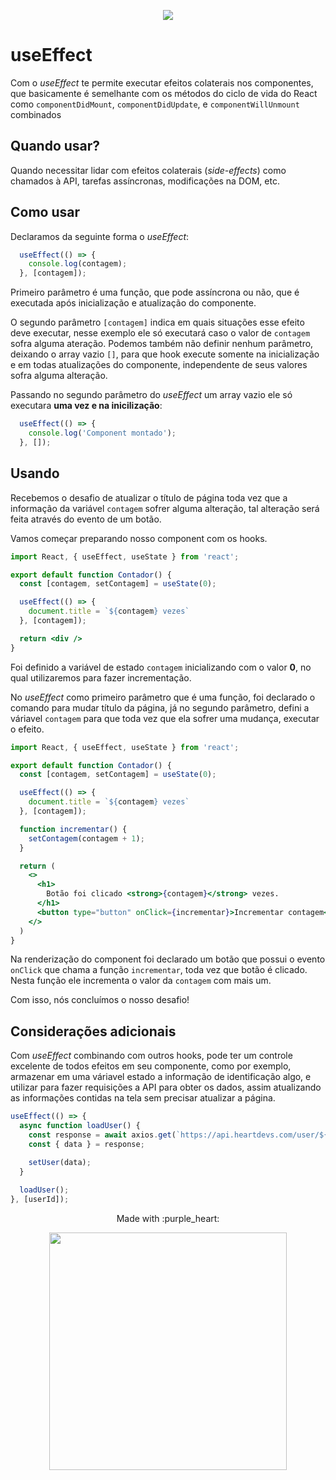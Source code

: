 <p align="center">
  <a href="https://github.com/he4rt/4noobs" target="_blank">
    <img src="../../assets/global/header-4noobs.svg">
  </a>
</p>

# useEffect

Com o _useEffect_ te permite executar efeitos colaterais nos componentes, que basicamente é semelhante com os métodos do ciclo de vida do React como `componentDidMount`, `componentDidUpdate`, e `componentWillUnmount` combinados

## Quando usar?

Quando necessitar lidar com efeitos colaterais (_side-effects_) como chamados à API, tarefas assíncronas, modificações na DOM, etc.

## Como usar

Declaramos da seguinte forma o _useEffect_:

```jsx
  useEffect(() => {
    console.log(contagem);
  }, [contagem]);
```

Primeiro parâmetro é uma função, que pode assíncrona ou não, que é executada após inicialização e atualização do componente.

O segundo parâmetro `[contagem]` indica em quais situações esse efeito deve executar, nesse exemplo ele só executará caso o valor de `contagem` sofra alguma ateração. Podemos também não definir nenhum parâmetro, deixando o array vazio `[]`, para que hook execute somente na inicialização e em todas atualizações do componente, independente de seus valores sofra alguma alteração.

Passando no segundo parâmetro do _useEffect_ um array vazio ele só executara **uma vez e na inicilização**:

```jsx
  useEffect(() => {
    console.log('Component montado');
  }, []);
```

## Usando

Recebemos o desafio de atualizar o título de página toda vez que a informação da variável `contagem` sofrer alguma alteração, tal alteração será feita através do evento de um botão.

Vamos começar preparando nosso component com os hooks.

```jsx
import React, { useEffect, useState } from 'react';

export default function Contador() {
  const [contagem, setContagem] = useState(0);

  useEffect(() => {
    document.title = `${contagem} vezes`
  }, [contagem]);

  return <div />
}
```

Foi definido a variável de estado `contagem` inicializando com o valor **0**, no qual utilizaremos para fazer incrementação.

No _useEffect_ como primeiro parâmetro que é uma função, foi declarado o comando para mudar título da página, já no segundo parâmetro, defini a váriavel `contagem` para que toda vez que ela sofrer uma mudança, executar o efeito.

```jsx
import React, { useEffect, useState } from 'react';

export default function Contador() {
  const [contagem, setContagem] = useState(0);

  useEffect(() => {
    document.title = `${contagem} vezes`
  }, [contagem]);

  function incrementar() {
    setContagem(contagem + 1);
  }

  return (
    <>
      <h1>
        Botão foi clicado <strong>{contagem}</strong> vezes.
      </h1>
      <button type="button" onClick={incrementar}>Incrementar contagem</button>
    </>
  )
}
```

Na renderização do component foi declarado um botão que possui o evento `onClick` que chama a função `incrementar`, toda vez que botão é clicado. Nesta função ele incrementa o valor da `contagem` com mais um.

Com isso, nós concluímos o nosso desafio!

## Considerações adicionais

Com _useEffect_ combinando com outros hooks, pode ter um controle excelente de todos efeitos em seu componente, como por exemplo, armazenar em uma váriavel estado a informação de identificação algo, e utilizar para fazer requisições a API para obter os dados, assim atualizando as informações contidas na tela sem precisar atualizar a página.


```jsx
useEffect(() => {
  async function loadUser() {
    const response = await axios.get(`https://api.heartdevs.com/user/${userId}`);
    const { data } = response;

    setUser(data);
  }
  
  loadUser();
}, [userId]);
```

<p align="center">Made with :purple_heart:</p>

<p align="center">
  <a href="https://github.com/he4rt/4noobs" target="_blank">
    <img src="../../assets/global/footer-4noobs.svg" width="380">
  </a>
</p>
